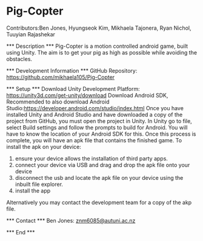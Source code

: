 # Pig-Copter
Contributors:Ben Jones, Hyungseok Kim, Mikhaela Tajonera, Ryan Nichol, Tuuyian Rajashekar

*** Description ***
Pig-Copter is a motion controlled android game, built using Unity.
The aim is to get your pig as high as possible while avoiding the obstacles.
 
*** Development Information ***
GitHub Repository: https://github.com/mikhaela105/Pig-Copter

*** Setup ***
Download Unity Development Platform: https://unity3d.com/get-unity/download
Download Android SDK, Recommended to also download Android Studio:https://developer.android.com/studio/index.html
Once you have installed Unity and Android Studio and have downloaded a copy of the project from GitHub, you must open the project in Unity. 
In Unity go to file, select Build settings and follow the prompts to build for Android. You will have to know the location of your Android SDK for this.
Once this process is complete, you will have an apk file that contains the finished game.
To install the apk on your device:
1) ensure your device allows the installation of third party apps. 
2) connect your device via USB and drag and drop the apk file onto your device
3) disconnect the usb and locate the apk file on  your device using the inbuilt file explorer.
4) install the app

Alternatively you may contact the development team for a copy of the akp file.

*** Contact ***
Ben Jones: znm6085@autuni.ac.nz

*** End ***

